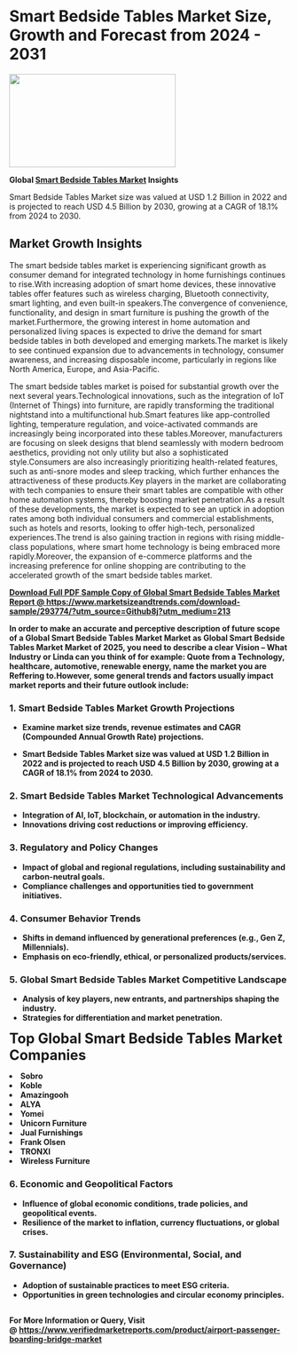 <H1>Smart Bedside Tables Market Size, Growth and Forecast from 2024 - 2031</H1><img class="aligncenter size-medium wp-image-584254" src="https://thirdeyenews.in/wp-content/uploads/2024/09/Global-Market-Research-300x168.jpeg" alt="" width="300" height="168" /><p><strong>Global&nbsp;<a href="https://www.marketsizeandtrends.com/download-sample/293774/?utm_source=Github8j?utm_medium=213">Smart Bedside Tables Market</a> Insights</strong></p><p>Smart Bedside Tables Market size was valued at USD 1.2 Billion in 2022 and is projected to reach USD 4.5 Billion by 2030, growing at a CAGR of 18.1% from 2024 to 2030.</p><p><h2>Market Growth Insights</h2> <p>The smart bedside tables market is experiencing significant growth as consumer demand for integrated technology in home furnishings continues to rise.With increasing adoption of smart home devices, these innovative tables offer features such as wireless charging, Bluetooth connectivity, smart lighting, and even built-in speakers.The convergence of convenience, functionality, and design in smart furniture is pushing the growth of the market.Furthermore, the growing interest in home automation and personalized living spaces is expected to drive the demand for smart bedside tables in both developed and emerging markets.The market is likely to see continued expansion due to advancements in technology, consumer awareness, and increasing disposable income, particularly in regions like North America, Europe, and Asia-Pacific.</p> <p><strong><a href="#"></a></strong></p> <p>The smart bedside tables market is poised for substantial growth over the next several years.Technological innovations, such as the integration of IoT (Internet of Things) into furniture, are rapidly transforming the traditional nightstand into a multifunctional hub.Smart features like app-controlled lighting, temperature regulation, and voice-activated commands are increasingly being incorporated into these tables.Moreover, manufacturers are focusing on sleek designs that blend seamlessly with modern bedroom aesthetics, providing not only utility but also a sophisticated style.Consumers are also increasingly prioritizing health-related features, such as anti-snore modes and sleep tracking, which further enhances the attractiveness of these products.Key players in the market are collaborating with tech companies to ensure their smart tables are compatible with other home automation systems, thereby boosting market penetration.As a result of these developments, the market is expected to see an uptick in adoption rates among both individual consumers and commercial establishments, such as hotels and resorts, looking to offer high-tech, personalized experiences.The trend is also gaining traction in regions with rising middle-class populations, where smart home technology is being embraced more rapidly.Moreover, the expansion of e-commerce platforms and the increasing preference for online shopping are contributing to the accelerated growth of the smart bedside tables market.<p><strong><a href="#"></p><p><span class=""><strong>Download Full PDF Sample Copy of Global Smart Bedside Tables Market Report</strong> @ <a href="https://www.marketsizeandtrends.com/download-sample/293774/?utm_source=Github8j?utm_medium=213" target="_blank">https://www.marketsizeandtrends.com/download-sample/293774/?utm_source=Github8j?utm_medium=213</a></span></p><p>In order to make an accurate and perceptive description of future scope of a Global&nbsp;Smart Bedside Tables Market Market as Global&nbsp;Smart Bedside Tables Market Market of 2025, you need to describe a clear Vision &ndash; What Industry or Linda can you think of for example: Quote from a Technology, healthcare, automotive, renewable energy, name the market you are Reffering to.However, some general trends and factors usually impact market reports and their future outlook include:</p><h3>1.&nbsp;<strong>Smart Bedside Tables Market Growth Projections</strong></h3><ul><li>Examine market size trends, revenue estimates and CAGR (Compounded Annual Growth Rate) projections.</li><li><p>Smart Bedside Tables Market size was valued at USD 1.2 Billion in 2022 and is projected to reach USD 4.5 Billion by 2030, growing at a CAGR of 18.1% from 2024 to 2030.</p></li></ul><h3>2.&nbsp;<strong>Smart Bedside Tables Market Technological Advancements</strong></h3><ul><li>Integration of AI, IoT, blockchain, or automation in the industry.</li><li>Innovations driving cost reductions or improving efficiency.</li></ul><h3>3.&nbsp;<strong>Regulatory and Policy Changes</strong></h3><ul><li>Impact of global and regional regulations, including sustainability and carbon-neutral goals.</li><li>Compliance challenges and opportunities tied to government initiatives.</li></ul><h3>4.&nbsp;<strong>Consumer Behavior Trends</strong></h3><ul><li>Shifts in demand influenced by generational preferences (e.g., Gen Z, Millennials).</li><li>Emphasis on eco-friendly, ethical, or personalized products/services.</li></ul><h3>5.&nbsp;<strong>Global Smart Bedside Tables Market Competitive Landscape</strong></h3><ul><li>Analysis of key players, new entrants, and partnerships shaping the industry.</li><li>Strategies for differentiation and market penetration.</li></ul><p data-pm-slice="1 1 []"><span style="color: inherit; font-family: inherit; font-size: 25px;">Top Global Smart Bedside Tables Market Companies</span></p><div class="" data-test-id=""><p><li>Sobro</li><li> Koble</li><li> Amazingooh</li><li> ALYA</li><li> Yomei</li><li> Unicorn Furniture</li><li> Jual Furnishings</li><li> Frank Olsen</li><li> TRONXI</li><li> Wireless Furniture</li></p></div><h3>6.&nbsp;<strong>Economic and Geopolitical Factors</strong></h3><ul><li>Influence of global economic conditions, trade policies, and geopolitical events.</li><li>Resilience of the market to inflation, currency fluctuations, or global crises.</li></ul><h3>7.&nbsp;<strong>Sustainability and ESG (Environmental, Social, and Governance)</strong></h3><ul><li>Adoption of sustainable practices to meet ESG criteria.</li><li>Opportunities in green technologies and circular economy principles.</li></ul><h2><strong style="font-size: 14px;">For More Information or Query, Visit @&nbsp;</strong><a style="background-color: #ffffff; font-size: 14px;" href="https://www.marketsizeandtrends.com/report/smart-bedside-tables-market/" target="_blank">https://www.verifiedmarketreports.com/product/airport-passenger-boarding-bridge-market</a></h2>